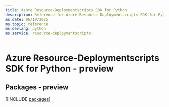 ```yaml
---
title: Azure Resource-Deploymentscripts SDK for Python
description: Reference for Azure Resource-Deploymentscripts SDK for Python
ms.date: 06/19/2025
ms.topic: reference
ms.devlang: python
ms.service: resource-deploymentscripts
---
```

# Azure Resource-Deploymentscripts SDK for Python - preview
## Packages - preview
[!INCLUDE [packages](resource-deploymentscripts-index.md)]
